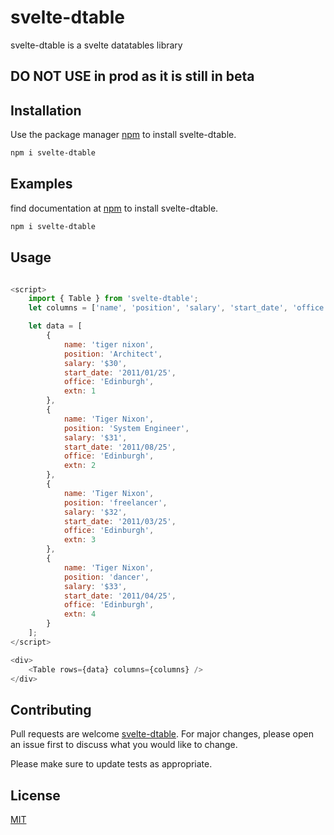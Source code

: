 # svelte-dtable

svelte-dtable is a svelte datatables library

## DO NOT USE in prod as it is still in beta

## Installation

Use the package manager [npm](https://www.npmjs.com/) to install svelte-dtable.

```bash
npm i svelte-dtable
```
## Examples

find documentation at [npm](https://svelte-dtable.netlify.app/) to install svelte-dtable.

```bash
npm i svelte-dtable
```


## Usage

```javascript

<script>
	import { Table } from 'svelte-dtable';
	let columns = ['name', 'position', 'salary', 'start_date', 'office', 'extn'];

	let data = [
		{
			name: 'tiger nixon',
			position: 'Architect',
			salary: '$30',
			start_date: '2011/01/25',
			office: 'Edinburgh',
			extn: 1
		},
		{
			name: 'Tiger Nixon',
			position: 'System Engineer',
			salary: '$31',
			start_date: '2011/08/25',
			office: 'Edinburgh',
			extn: 2
		},
		{
			name: 'Tiger Nixon',
			position: 'freelancer',
			salary: '$32',
			start_date: '2011/03/25',
			office: 'Edinburgh',
			extn: 3
		},
		{
			name: 'Tiger Nixon',
			position: 'dancer',
			salary: '$33',
			start_date: '2011/04/25',
			office: 'Edinburgh',
			extn: 4
		}
	];
</script>

<div>
	<Table rows={data} columns={columns} />
</div>
```

## Contributing

Pull requests are welcome [svelte-dtable](https://github.com/davidmungai/svelte-dtables). For major changes, please open an issue first to discuss what you would like to change.

Please make sure to update tests as appropriate.

## License

[MIT](https://choosealicense.com/licenses/mit/)
